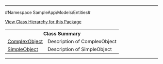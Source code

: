 

- - -

#Namespace SampleApp\Models\Entities#

<div><a href='https://github.com/JeyDotC/Hirudo-docs/tree/master/SampleApp\Models\Entities/package-tree.md'>View Class Hierarchy for this Package</a></div>

<table class="title">
<tr><th colspan="2" class="title">Class Summary</th></tr>
<tr><td class="name"><a href="https://github.com/JeyDotC/Hirudo-docs/blob/master/SampleApp/Models/Entities/ComplexObject.md">ComplexObject</a></td><td class="description">Description of ComplexObject</td></tr>
<tr><td class="name"><a href="https://github.com/JeyDotC/Hirudo-docs/blob/master/SampleApp/Models/Entities/SimpleObject.md">SimpleObject</a></td><td class="description">Description of SimpleObject</td></tr>
</table>

- - -

